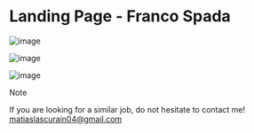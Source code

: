 ﻿# Landing Page - Franco Spada

![image](https://github.com/user-attachments/assets/e48ba251-d926-452b-a811-4c091bb0bcec)

![image](https://github.com/user-attachments/assets/21d1ece2-67d6-4ed2-8d3f-46efdaf121af)

![image](https://github.com/user-attachments/assets/b65153dd-4979-471c-952f-9e2cf45b6606)

> [!NOTE]  
> If you are looking for a similar job, do not hesitate to contact me!
> matiaslascurain04@gmail.com
